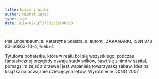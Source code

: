 ```yaml
---
title: Nusia i wilki
author: Michał Zając
type: page
date: 2014-02-16T17:51:52+00:00

---
```

Pija Lindenbaum, tł. Katarzyna Skalska, il. autorki. ZAKAMARKI, ISBN 978-83-60963-10-4, wiek+4

Tytułowa bohaterka, która w realu boi się wszystkiego, podczas fantastycznej przygody oswaja stado wilków, bawi się z nimi w szpital, pomaga im zejść z drzewa i jest wspaniałą towarzyszką zabaw. Idealna książka na oswajanie dziecięcych lęków. Wyróżnienie DONG 2007
